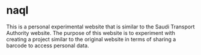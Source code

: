 # naql
This is a personal experimental website that is similar to the Saudi Transport Authority website. The purpose of this website is to experiment with creating a project similar to the original website in terms of sharing a barcode to access personal data.
